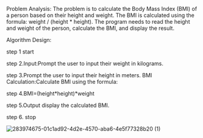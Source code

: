 Problem Analysis: The problem is to calculate the Body Mass Index (BMI) of a person based on their height and weight. 
The BMI is calculated using the formula: weight / (height * height). 
The program needs to read the height and weight of the person,
calculate the BMI, and display the result. 


Algorithm Design:

step 1 start

step 2.Input:Prompt the user to input their weight in kilograms. 

step 3.Prompt the user to input their height in meters. BMI Calculation:Calculate BMI using the formula: 

step 4.BMI=(height*height)*weight 

step 5.​Output display the calculated BMI.

step 6. stop

![283974675-01c1ad92-4d2e-4570-aba6-4e5f77328b20 (1)](https://github.com/SWEG-2015EC-Batch/Code-Warrior/assets/149199747/062cf78c-771d-4d2e-b2c1-303df9155269)
